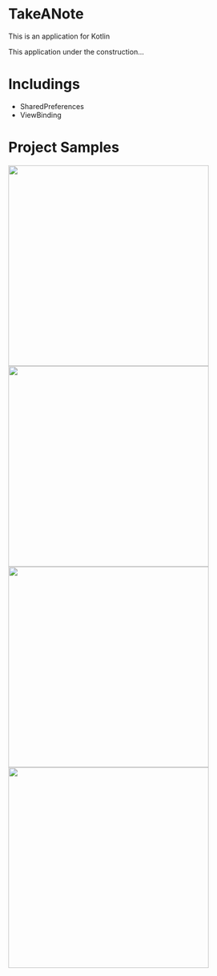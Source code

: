 # TakeANote

This is an application for Kotlin

This application under the construction...

# Includings
- SharedPreferences
- ViewBinding


# Project Samples

<p float="left">
  <img src="https://user-images.githubusercontent.com/88238748/187514638-9f1e0de8-0002-44e8-9ee3-299a157aa238.png" width="400" />
  <img src="https://user-images.githubusercontent.com/88238748/187514642-b7dbef8a-ee24-4da2-8872-2fc68a5a3def.png" width="400" /> 
  <img src="https://user-images.githubusercontent.com/88238748/187514643-97f2c94b-5810-429d-b833-94c9a6fa93f0.png" width="400" /> 
  <img src="https://user-images.githubusercontent.com/88238748/187514645-12a0b1bc-267a-449c-9058-16090d29c022.png" width="400" /> 
</p>

